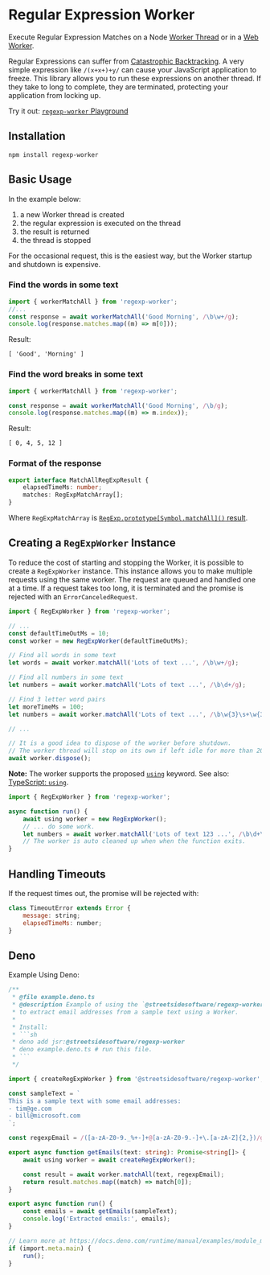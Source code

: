 # Regular Expression Worker

Execute Regular Expression Matches on a Node [Worker Thread](https://nodejs.org/api/worker_threads.html) or in a [Web Worker](https://developer.mozilla.org/en-US/docs/Web/API/Worker).

Regular Expressions can suffer from [Catastrophic Backtracking](https://www.regular-expressions.info/catastrophic.html). A very simple expression like `/(x+x+)+y/` can cause your JavaScript application to freeze. This library allows you to run these expressions on another thread. If they take to long to complete, they are terminated, protecting your application from locking up.

Try it out: [`regexp-worker` Playground](https://streetsidesoftware.com/regexp-worker/)

## Installation

```
npm install regexp-worker
```

## Basic Usage

In the example below:

1. a new Worker thread is created
1. the regular expression is executed on the thread
1. the result is returned
1. the thread is stopped

For the occasional request, this is the easiest way, but the Worker startup and shutdown is expensive.

### Find the words in some text

<!--- @@inject: ./examples/example-words.js --->

```js
import { workerMatchAll } from 'regexp-worker';
//...
const response = await workerMatchAll('Good Morning', /\b\w+/g);
console.log(response.matches.map((m) => m[0]));
```

<!--- @@inject-end: ./examples/example-words.js --->

Result:

<!--- @@inject: ./examples/output/example-words.js.out.txt --->

```
[ 'Good', 'Morning' ]
```

<!--- @@inject-end: ./examples/output/example-words.js.out.txt --->

### Find the word breaks in some text

<!--- @@inject: ./examples/example-indexes.js --->

```js
import { workerMatchAll } from 'regexp-worker';

const response = await workerMatchAll('Good Morning', /\b/g);
console.log(response.matches.map((m) => m.index));
```

<!--- @@inject-end: ./examples/example-indexes.js --->

Result:

<!--- @@inject-code: examples/output/example-indexes.js.out.txt --->

```
[ 0, 4, 5, 12 ]
```

<!--- @@inject-end: examples/output/example-indexes.js.out.txt --->

### Format of the response

```ts
export interface MatchAllRegExpResult {
    elapsedTimeMs: number;
    matches: RegExpMatchArray[];
}
```

Where `RegExpMatchArray` is [`RegExp.prototype[Symbol.matchAll]()` result](https://developer.mozilla.org/en-US/docs/Web/JavaScript/Reference/Global_Objects/RegExp/exec#Description).

## Creating a `RegExpWorker` Instance

To reduce the cost of starting and stopping the Worker, it is possible to create a `RegExpWorker` instance.
This instance allows you to make multiple requests using the same worker. The request are queued and handled
one at a time. If a request takes too long, it is terminated and the promise is rejected with an `ErrorCanceledRequest`.

```js
import { RegExpWorker } from 'regexp-worker';

// ...
const defaultTimeOutMs = 10;
const worker = new RegExpWorker(defaultTimeOutMs);

// Find all words in some text
let words = await worker.matchAll('Lots of text ...', /\b\w+/g);

// Find all numbers in some text
let numbers = await worker.matchAll('Lots of text ...', /\b\d+/g);

// Find 3 letter word pairs
let moreTimeMs = 100;
let numbers = await worker.matchAll('Lots of text ...', /\b\w{3}\s+\w{3}/g, moreTimeMs);

// ...

// It is a good idea to dispose of the worker before shutdown.
// The worker thread will stop on its own if left idle for more than 200ms.
await worker.dispose();
```

**Note:** The worker supports the proposed [`using`](https://github.com/tc39/proposal-explicit-resource-management) keyword. See also: [TypeScript: `using`](https://www.typescriptlang.org/docs/handbook/release-notes/typescript-5-2.html).

```ts
import { RegExpWorker } from 'regexp-worker';

async function run() {
    await using worker = new RegExpWorker();
    // ... do some work.
    let numbers = await worker.matchAll('Lots of text 123 ...', /\b\d+\b/g);
    // The worker is auto cleaned up when when the function exits.
}
```

## Handling Timeouts

If the request times out, the promise will be rejected with:

```js
class TimeoutError extends Error {
    message: string;
    elapsedTimeMs: number;
}
```

## Deno

Example Using Deno:

<!--- @@inject: ./examples/example.deno.ts --->

````ts
/**
 * @file example.deno.ts
 * @description Example of using the `@streetsidesoftware/regexp-worker` package in Deno
 * to extract email addresses from a sample text using a Worker.
 *
 * Install:
 * ```sh
 * deno add jsr:@streetsidesoftware/regexp-worker
 * deno example.deno.ts # run this file.
 * ```
 */

import { createRegExpWorker } from '@streetsidesoftware/regexp-worker';

const sampleText = `
This is a sample text with some email addresses:
- tim@ge.com
- bill@microsoft.com
`;

const regexpEmail = /([a-zA-Z0-9._%+-]+@[a-zA-Z0-9.-]+\.[a-zA-Z]{2,})/g;

export async function getEmails(text: string): Promise<string[]> {
    await using worker = await createRegExpWorker();

    const result = await worker.matchAll(text, regexpEmail);
    return result.matches.map((match) => match[0]);
}

export async function run() {
    const emails = await getEmails(sampleText);
    console.log('Extracted emails:', emails);
}

// Learn more at https://docs.deno.com/runtime/manual/examples/module_metadata#concepts
if (import.meta.main) {
    run();
}
````

<!--- @@inject-end: ./examples/example.deno.ts --->
